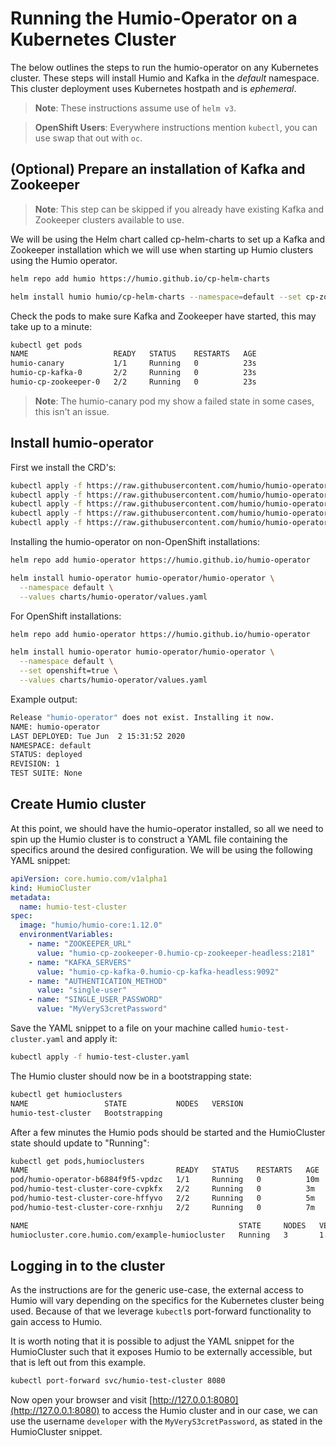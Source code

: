 # Running the Humio-Operator on a Kubernetes Cluster

The below outlines the steps to run the humio-operator on any Kubernetes cluster. These steps will install Humio and Kafka in the *default* namespace. This cluster deployment uses Kubernetes hostpath and is *ephemeral*.

> **Note**: These instructions assume use of `helm v3`.

> **OpenShift Users**: Everywhere instructions mention `kubectl`, you can use swap that out with `oc`.

## (Optional) Prepare an installation of Kafka and Zookeeper

> **Note**: This step can be skipped if you already have existing Kafka and Zookeeper clusters available to use.

We will be using the Helm chart called cp-helm-charts to set up a Kafka and Zookeeper installation which we will use when starting up Humio clusters using the Humio operator.

```bash
helm repo add humio https://humio.github.io/cp-helm-charts

helm install humio humio/cp-helm-charts --namespace=default --set cp-zookeeper.servers=1 --set cp-kafka.brokers=1 --set cp-schema-registry.enabled=false --set cp-kafka-rest.enabled=false --set cp-kafka-connect.enabled=false --set cp-ksql-server.enabled=false --set cp-control-center.enabled=false
```

Check the pods to make sure Kafka and Zookeeper have started, this may take up to a minute:

```bash
kubectl get pods
NAME                   READY   STATUS    RESTARTS   AGE
humio-canary           1/1     Running   0          23s
humio-cp-kafka-0       2/2     Running   0          23s
humio-cp-zookeeper-0   2/2     Running   0          23s
```

> **Note**: The humio-canary pod my show a failed state in some cases, this isn't an issue.

## Install humio-operator

First we install the CRD's:

```bash
kubectl apply -f https://raw.githubusercontent.com/humio/humio-operator/operator-0.0.4/deploy/crds/core.humio.com_humioclusters_crd.yaml
kubectl apply -f https://raw.githubusercontent.com/humio/humio-operator/operator-0.0.4/deploy/crds/core.humio.com_humioexternalclusters_crd.yaml
kubectl apply -f https://raw.githubusercontent.com/humio/humio-operator/operator-0.0.4/deploy/crds/core.humio.com_humioingesttokens_crd.yaml
kubectl apply -f https://raw.githubusercontent.com/humio/humio-operator/operator-0.0.4/deploy/crds/core.humio.com_humioparsers_crd.yaml
kubectl apply -f https://raw.githubusercontent.com/humio/humio-operator/operator-0.0.4/deploy/crds/core.humio.com_humiorepositories_crd.yaml
```

Installing the humio-operator on non-OpenShift installations:

```bash
helm repo add humio-operator https://humio.github.io/humio-operator

helm install humio-operator humio-operator/humio-operator \
  --namespace default \
  --values charts/humio-operator/values.yaml
```

For OpenShift installations:

```bash
helm repo add humio-operator https://humio.github.io/humio-operator

helm install humio-operator humio-operator/humio-operator \
  --namespace default \
  --set openshift=true \
  --values charts/humio-operator/values.yaml
```

Example output:

```bash
Release "humio-operator" does not exist. Installing it now.
NAME: humio-operator
LAST DEPLOYED: Tue Jun  2 15:31:52 2020
NAMESPACE: default
STATUS: deployed
REVISION: 1
TEST SUITE: None
```

## Create Humio cluster

At this point, we should have the humio-operator installed, so all we need to spin up the Humio cluster is to construct a YAML file containing the specifics around the desired configuration. We will be using the following YAML snippet:

```yaml
apiVersion: core.humio.com/v1alpha1
kind: HumioCluster
metadata:
  name: humio-test-cluster
spec:
  image: "humio/humio-core:1.12.0"
  environmentVariables:
    - name: "ZOOKEEPER_URL"
      value: "humio-cp-zookeeper-0.humio-cp-zookeeper-headless:2181"
    - name: "KAFKA_SERVERS"
      value: "humio-cp-kafka-0.humio-cp-kafka-headless:9092"
    - name: "AUTHENTICATION_METHOD"
      value: "single-user"
    - name: "SINGLE_USER_PASSWORD"
      value: "MyVeryS3cretPassword"
```

Save the YAML snippet to a file on your machine called `humio-test-cluster.yaml` and apply it:

```bash
kubectl apply -f humio-test-cluster.yaml
```

The Humio cluster should now be in a bootstrapping state:

```bash
kubectl get humioclusters
NAME                 STATE           NODES   VERSION
humio-test-cluster   Bootstrapping
```

After a few minutes the Humio pods should be started and the HumioCluster state should update to "Running":

```bash
kubectl get pods,humioclusters
NAME                                 READY   STATUS    RESTARTS   AGE
pod/humio-operator-b6884f9f5-vpdzc   1/1     Running   0          10m
pod/humio-test-cluster-core-cvpkfx   2/2     Running   0          3m
pod/humio-test-cluster-core-hffyvo   2/2     Running   0          5m
pod/humio-test-cluster-core-rxnhju   2/2     Running   0          7m

NAME                                               STATE     NODES   VERSION
humiocluster.core.humio.com/example-humiocluster   Running   3       1.12.0--build-128433343--sha-3969325cc0f4040b24fbdd0728df4a1effa58a52
```

## Logging in to the cluster

As the instructions are for the generic use-case, the external access to Humio will vary depending on the specifics for the Kubernetes cluster being used. Because of that we leverage `kubectl`s port-forward functionality to gain access to Humio.

It is worth noting that it is possible to adjust the YAML snippet for the HumioCluster such that it exposes Humio to be externally accessible, but that is left out from this example.

```bash
kubectl port-forward svc/humio-test-cluster 8080
```

Now open your browser and visit [http://127.0.0.1:8080](http://127.0.0.1:8080) to access the Humio cluster and in our case, we can use the username `developer` with the `MyVeryS3cretPassword`, as stated in the HumioCluster snippet.
